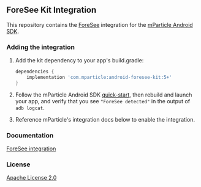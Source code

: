## ForeSee Kit Integration

This repository contains the [ForeSee](https://www.foresee.com) integration for the [mParticle Android SDK](https://github.com/mParticle/mparticle-android-sdk).

### Adding the integration

1. Add the kit dependency to your app's build.gradle:

    ```groovy
    dependencies {
        implementation 'com.mparticle:android-foresee-kit:5+'
    }
    ```
2. Follow the mParticle Android SDK [quick-start](https://github.com/mParticle/mparticle-android-sdk), then rebuild and launch your app, and verify that you see `"ForeSee detected"` in the output of `adb logcat`.
3. Reference mParticle's integration docs below to enable the integration.

### Documentation

[ForeSee integration](https://docs.mparticle.com/integrations/foresee/event/)

### License

[Apache License 2.0](http://www.apache.org/licenses/LICENSE-2.0)
